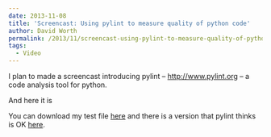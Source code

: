 ```yaml
---
date: 2013-11-08
title: 'Screencast: Using pylint to measure quality of python code'
author: David Worth
permalink: /2013/11/screencast-using-pylint-to-measure-quality-of-python-code/
tags:
  - Video
---
```

I plan to made a screencast introducing pylint &#8211; <a title="pylint home page" href="http://www.pylint.org" target="_blank">http://www.pylint.org</a> &#8211; a code analysis tool for python.

And here it is



You can download my test file [here][1] and there is a version that pylint thinks is OK [here][2].

 [1]: http://www.softeng-support.ac.uk/media/files/test.py "Test file for pylint screencast"
 [2]: http://www.softeng-support.ac.uk/media/files/perfect.py "Perfect pylint test file"
